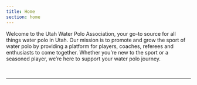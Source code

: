 ```yaml
---
title: Home
section: home  
---
```

Welcome to the Utah Water Polo Association, your go-to source for all things water polo in Utah. Our mission is to promote and grow the sport of water polo by providing a platform for players, coaches, referees and enthusiasts to come together. Whether you’re new to the sport or a seasoned player, we’re here to support your water polo journey.

<br/>

---

[//]: # (child_database is not supported)

<br/>

